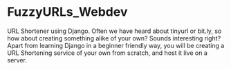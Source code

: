 # FuzzyURLs_Webdev
URL Shortener using Django. Often we have heard about tinyurl or bit.ly, so how about creating something alike of your own? Sounds interesting right? Apart from learning Django in a beginner friendly way, you will be creating a URL Shortening service of your own from scratch, and host it live on a server.
